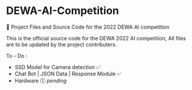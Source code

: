 # DEWA-AI-Competition
🤖 Project Files and Source Code for the 2022 DEWA AI competition


This is the official source code for the DEWA 2022 AI competition, All files are to be updated by the project contributers.


To - Do :

- SSD Model for Camera detection ✅
- Chat Bot | JSON Data | Response Module ✅
- Hardware 🕕 *pending*
